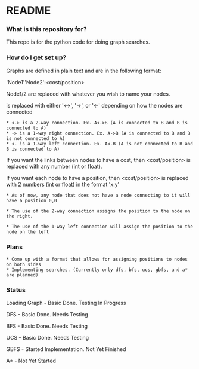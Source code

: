 # README #

### What is this repository for? ###

This repo is for the python code for doing graph searches.

### How do I get set up? ###

Graphs are defined in plain text and are in the following format:


'Node1'<connection>'Node2':<cost/position>


Node1/2 are replaced with whatever you wish to name your nodes.

<connection> is replaced with either '<->', '->', or '<-' depending on how the nodes are connected

    * <-> is a 2-way connection. Ex. A<->B (A is connected to B and B is connected to A)
    * -> is a 1-way right connection. Ex. A->B (A is connected to B and B is not connected to A)
    * <- is a 1-way left connection. Ex. A<-B (A is not connected to B and B is connected to A)


If you want the links between nodes to have a cost, then <cost/position> is replaced with any number (int or float).


If you want each node to have a position, then <cost/position> is replaced with 2 numbers (int or float) in the format 'x:y'

    * As of now, any node that does not have a node connecting to it will have a position 0,0

    * The use of the 2-way connection assigns the position to the node on the right.

    * The use of the 1-way left connection will assign the position to the node on the left

### Plans ###
    * Come up with a format that allows for assigning positions to nodes on both sides
    * Implementing searches. (Currently only dfs, bfs, ucs, gbfs, and a* are planned)

### Status ###
Loading Graph - Basic Done. Testing In Progress

DFS - Basic Done. Needs Testing

BFS - Basic Done. Needs Testing

UCS - Basic Done. Needs Testing

GBFS - Started Implementation. Not Yet Finished

A* - Not Yet Started